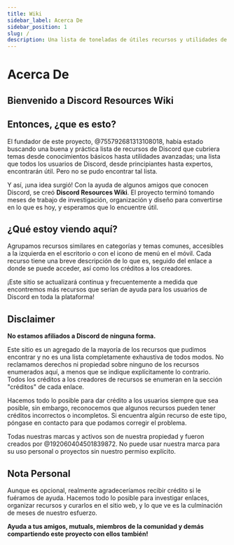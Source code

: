 ```yaml
---
title: Wiki
sidebar_label: Acerca De
sidebar_position: 1
slug: /
description: Una lista de toneladas de útiles recursos y utilidades de Discord para todo tipo de usuarios, desde principiantes hasta usuarios avanzados.
---
```


# Acerca De

## Bienvenido a Discord Resources Wiki

## Entonces, ¿que es esto?

El fundador de este proyecto, @755792681313108018, había estado buscando una buena y práctica lista de recursos de Discord que cubriera temas desde conocimientos básicos hasta utilidades avanzadas; una lista que todos los usuarios de Discord, desde principiantes hasta expertos, encontrarán útil. Pero no se pudo encontrar tal lista.

Y así, ¡una idea surgió!
Con la ayuda de algunos amigos que conocen Discord, se creó **Discord Resources Wiki**. El proyecto terminó tomando meses de trabajo de investigación, organización y diseño para convertirse en lo que es hoy, y esperamos que lo encuentre útil.

## ¿Qué estoy viendo aquí?

Agrupamos recursos similares en categorías y temas comunes, accesibles a la izquierda en el escritorio o con el icono de menú en el móvil. Cada recurso tiene una breve descripción de lo que es, seguido del enlace a donde se puede acceder, así como los créditos a los creadores.

¡Este sitio se actualizará continua y frecuentemente a medida que encontremos más recursos que serían de ayuda para los usuarios de Discord en toda la plataforma!

## Disclaimer

**No estamos afiliados a Discord de ninguna forma.**

Este sitio es un agregado de la mayoría de los recursos que pudimos encontrar y no es una lista completamente exhaustiva de todos modos. No reclamamos derechos ni propiedad sobre ninguno de los recursos enumerados aquí, a menos que se indique explícitamente lo contrario. Todos los créditos a los creadores de recursos se enumeran en la sección "créditos" de cada enlace.

Hacemos todo lo posible para dar crédito a los usuarios siempre que sea posible, sin embargo, reconocemos que algunos recursos pueden tener créditos incorrectos o incompletos. Si encuentra algún recurso de este tipo, póngase en contacto para que podamos corregir el problema.

Todas nuestras marcas y activos son de nuestra propiedad y fueron creados por @192060404501839872. No puede usar nuestra marca para su uso personal o proyectos sin nuestro permiso explícito.

## Nota Personal

Aunque es opcional, realmente agradeceríamos recibir crédito si le fuéramos de ayuda. Hacemos todo lo posible para investigar enlaces, organizar recursos y curarlos en el sitio web, y lo que ve es la culminación de meses de nuestro esfuerzo.

**Ayuda a tus amigos, mutuals, miembros de la comunidad y demás compartiendo este proyecto con ellos también!**
